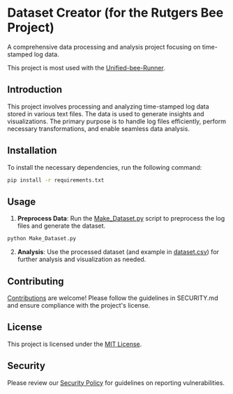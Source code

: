 # Dataset Creator (for the Rutgers Bee Project)

A comprehensive data processing and analysis project focusing on time-stamped log data.

This project is most used with the [Unified-bee-Runner](https://github.com/Elias2660/Unified-bee-Runner).

## Introduction

This project involves processing and analyzing time-stamped log data stored in various text files. The data is used to generate insights and visualizations. The primary purpose is to handle log files efficiently, perform necessary transformations, and enable seamless data analysis.

## Installation

To install the necessary dependencies, run the following command:

```bash
pip install -r requirements.txt
```

## Usage

1. **Preprocess Data**: Run the [Make_Dataset.py](Make_Dataset.py) script to preprocess the log files and generate the dataset.

```bash
python Make_Dataset.py
```

2. **Analysis**: Use the processed dataset (and example in [dataset.csv](dataset.csv)) for further analysis and visualization as needed.

## Contributing

[Contributions](CONTRIBUTING.md) are welcome! Please follow the guidelines in SECURITY.md and ensure compliance with the project's license.

## License

This project is licensed under the [MIT License](LICENSE).

## Security

Please review our [Security Policy](SECURITY.md) for guidelines on reporting vulnerabilities.
